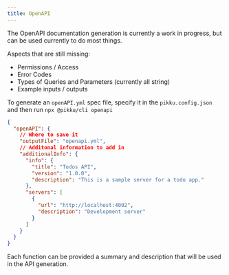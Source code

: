 ```yaml
---
title: OpenAPI
---
```


The OpenAPI documentation generation is currently a work in progress, but can be used currently to do most things.

Aspects that are still missing:
  - Permissions / Access
  - Error Codes
  - Types of Queries and Parameters (currently all string)
  - Example inputs / outputs

To generate an `openAPI.yml` spec file, specify it in the `pikku.config.json` and then run `npx @pikku/cli openapi`

```json title="Pikku config for openAPI in pikku.config.json"
{
  "openAPI": {
    // Where to save it
    "outputFile": "openapi.yml",
    // Additonal information to add in
    "additionalInfo": {
      "info": {
        "title": "Todos API",
        "version": "1.0.0",
        "description": "This is a sample server for a todo app."
      },
      "servers": [
        {
          "url": "http://localhost:4002",
          "description": "Development server"
        }
      ]
    }
  }
}
```

Each function can be provided a summary and description that will be used in the API generation.